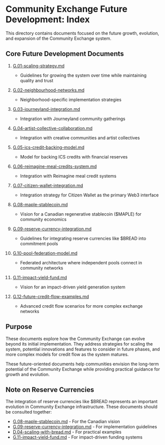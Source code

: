 # Community Exchange Future Development: Index

This directory contains documents focused on the future growth, evolution, and expansion of the Community Exchange system.

## Core Future Development Documents

1. [G.01-scaling-strategy.md](./G.01-scaling-strategy.md)
   - Guidelines for growing the system over time while maintaining quality and trust

2. [G.02-neighbourhood-networks.md](./G.02-neighbourhood-networks.md)
   - Neighborhood-specific implementation strategies

3. [G.03-journeyland-integration.md](./G.03-journeyland-integration.md)
   - Integration with Journeyland community gatherings

4. [G.04-artist-collective-collaboration.md](./G.04-artist-collective-collaboration.md)
   - Integration with creative communities and artist collectives

5. [G.05-ics-credit-backing-model.md](./G.05-ics-credit-backing-model.md)
   - Model for backing ICS credits with financial reserves

6. [G.06-reimagine-meal-credits-system.md](./G.06-reimagine-meal-credits-system.md)
   - Integration with Reimagine meal credit systems

7. [G.07-citizen-wallet-integration.md](./G.07-citizen-wallet-integration.md)
   - Integration strategy for Citizen Wallet as the primary Web3 interface

8. [G.08-maple-stablecoin.md](./G.08-maple-stablecoin.md)
   - Vision for a Canadian regenerative stablecoin ($MAPLE) for community economics

9. [G.09-reserve-currency-integration.md](./G.09-reserve-currency-integration.md)
   - Guidelines for integrating reserve currencies like $BREAD into commitment pools

10. [G.10-pool-federation-model.md](./G.10-pool-federation-model.md)
    - Federated architecture where independent pools connect in community networks

11. [G.11-impact-yield-fund.md](./G.11-impact-yield-fund.md)
    - Vision for an impact-driven yield generation system

12. [G.12-future-credit-flow-examples.md](./G.12-future-credit-flow-examples.md)
    - Advanced credit flow scenarios for more complex exchange networks

## Purpose

These documents explore how the Community Exchange can evolve beyond its initial implementation. They address strategies for scaling the system, potential innovations and features to consider in future phases, and more complex models for credit flow as the system matures.

These future-oriented documents help communities envision the long-term potential of the Community Exchange while providing practical guidance for growth and evolution.

## Note on Reserve Currencies

The integration of reserve currencies like $BREAD represents an important evolution in Community Exchange infrastructure. These documents should be consulted together:
- [G.08-maple-stablecoin.md](./G.08-maple-stablecoin.md) - For the Canadian vision
- [G.09-reserve-currency-integration.md](./G.09-reserve-currency-integration.md) - For implementation guidelines
- [D.04-scaling-with-bread.md](/notes/ics/ccc/v0.2/D-Examples/D.04-scaling-with-bread.md) - For practical examples
- [G.11-impact-yield-fund.md](./G.11-impact-yield-fund.md) - For impact-driven funding systems